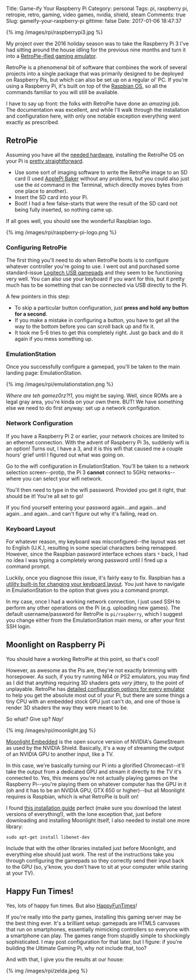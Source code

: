 Title: Game-ify Your Raspberry Pi
Category: personal
Tags: pi, raspberry pi, retropie, retro, gaming, video games, nvidia, shield, steam
Comments: true
Slug: gameify-your-raspberry-pi
gittime: false
Date: 2017-01-06 18:47:37

{% img /images/rpi/raspberrypi3.jpg %}

My project over the 2016 holiday season was to take the Raspberry Pi 3 I've had sitting around the house idling for the previous nine months and turn it into a [RetroPie-ified gaming emulator](https://retropie.org.uk/).

RetroPie is a phenomenal bit of software that combines the work of several projects into a single package that was primarily designed to be deployed on Raspberry Pis, but which can also be set up on a regular ol' PC. If you're using a Raspberry Pi, it's built on top of the [Raspbian OS](https://www.raspberrypi.org/downloads/raspbian/), so all the commands familiar to you will still be available.

I have to say up front: the folks with RetroPie have done an *amazing* job. The documentation was excellent, and while I'll walk through the installation and configuration here, with only one notable exception everything went exactly as prescribed.

## RetroPie

Assuming you have all the [needed hardware](https://retropie.org.uk/documentation/building-your-own-retropie-machine/), installing the RetroPie OS on your Pi is [pretty straightforward](https://github.com/RetroPie/RetroPie-Setup/wiki/First-Installation).

 - Use some sort of imaging software to write the RetroPie image to an SD card (I used [ApplePi Baker](http://www.tweaking4all.com/hardware/raspberry-pi/macosx-apple-pi-baker/) without any problems, but you could also just use the `dd` command in the Terminal, which directly moves bytes from one place to another).
 - Insert the SD card into your Pi.
 - Boot! I had a few false-starts that were the result of the SD card not being fully inserted, so nothing came up.

If all goes well, you should see the wonderful Raspbian logo.

{% img /images/rpi/raspberry-pi-logo.png %}

### Configuring RetroPie

The first thing you'll need to do when RetroPie boots is to configure whatever controller you're going to use. I went out and purchased some standard-issue [Logitech USB gamepads](http://gaming.logitech.com/en-us/product/f310-gamepad) and they seem to be functioning very well. You can also use your keyboard if you want for this, but it pretty much has to be something that can be connected via USB directly to the Pi.

A few pointers in this step:

 - To skip a particular button configuration, just **press and hold any button for a second**.
 - If you make a mistake in configuring a button, you have to get all the way to the bottom before you can scroll back up and fix it.
 - It took me 5-6 tries to get this completely right. Just go back and do it again if you mess something up.

### EmulationStation

Once you successfully configure a gamepad, you'll be taken to the main landing page: EmulationStation.

{% img /images/rpi/emulationstation.png %}

*Where are teh gamez0rz?!1*, you might be saying. Well, since ROMs are a legal gray area, you're kinda on your own there. BUT! We have something else we need to do first anyway: set up a network configuration.

### Network Configuration

If you have a Raspberry Pi 2 or earlier, your network choices are limited to an ethernet connection. With the advent of Raspberry Pi 3s, suddenly wifi is an option! Turns out, I have a 3, and it is this wifi that caused me a couple hours' grief until I figured out what was going on.

Go to the wifi configuration in EmulationStation. You'll be taken to a network selection screen--protip, the Pi 3 **cannot** connect to 5GHz networks--where you can select your wifi network.

You'll then need to type in the wifi password. Provided you get it right, that should be it! You're all set to go!

If you find yourself entering your password again...and again...and again...and again...and can't figure out why it's failing, read on.

### Keyboard Layout

For whatever reason, my keyboard was misconfigured--the layout was set to English (U.K.), resulting in some special characters being remapped. However, since the Raspbian password interface echoes stars `*` back, I had no idea I was typing a completely wrong password until I fired up a command prompt.

Luckily, once you diagnose this issue, it's fairly easy to fix. Raspbian has a [utility built-in for changing your keyboard layout](https://www.raspberrypi.org/forums/viewtopic.php?f=28&t=80127). You just have to navigate in EmulationStation to the option that gives you a command prompt.

In my case, once I had a working network connection, I just used SSH to perform any other operations on the Pi (e.g. uploading new games). The default username/password for RetroPie is `pi/raspberry`, which I suggest you change either from the EmulationStation main menu, or after your first SSH login.

## Moonlight on Raspberry Pi

You should have a working RetroPie at this point, so that's cool!

However, as awesome as the Pis are, they're not exactly brimming with horsepower. As such, if you try running N64 or PS2 emulators, you may find as I did that anything requiring 3D shaders gets *very* jittery, to the point of unplayable. RetroPie has [detailed configuration options for every emulator](https://github.com/RetroPie/RetroPie-Setup/wiki) to help you get the absolute most out of your Pi, but there are some things a tiny CPU with an embedded stock GPU just can't do, and one of those is render 3D shaders the way they were meant to be.

So what? Give up? *Nay!*

{% img /images/rpi/moonlight.jpg %}

[Moonlight Embedded](https://github.com/irtimmer/moonlight-embedded/wiki) is the open source version of NVIDIA's GameStream as used by the NVIDIA Shield. Basically, it's a way of streaming the output of an NVIDIA GPU to another input, like a TV.

In this case, we're basically turning our Pi into a glorified Chromecast--it'll take the output from a dedicated GPU and stream it directly to the TV it's connected to. Yes, this means you're not actually playing games *on* the Raspberry Pi--you're playing them on whatever computer has the GPU in it (oh and it has to be an NVIDIA GPU, GTX 650 or higher)--but all Moonlight requires is Raspbian, which is what RetroPie is built on!

I found [this installation guide](https://blog.jhot.me/guide-install-moonlight-on-raspbian-retropie-9d1318b8ddf8#.etf7g4bo6) perfect (make sure you download the latest versions of everything!), with the lone exception that, just before downloading and installing Moonlight itself, I also needed to install one more library:

    sudo apt-get install libenet-dev

Include that with the other libraries installed just before Moonlight, and everything else should just work. The rest of the instructions take you through configuring the gamepads so they correctly send their input back to the GPU (so, y'know, you don't have to sit at your computer while staring at your TV).

## Happy Fun Times!

Yes, lots of happy fun times. But also [HappyFunTimes](http://docs.happyfuntimes.net/docs/introduction.html)!

If you're really into the party games, installing this gaming server may be the best thing ever. It's a brilliant setup: gamepads are HTML5 canvases that run on smartphones, essentially mimicking controllers so everyone with a smartphone can play. The games range from stupidly simple to shockingly sophisticated. I may post configuration for that later, but I figure: if you're building the Ultimate Gaming Pi, why not include that, too?

And with that, I give you the results at our house:

{% img /images/rpi/zelda.jpeg %}
